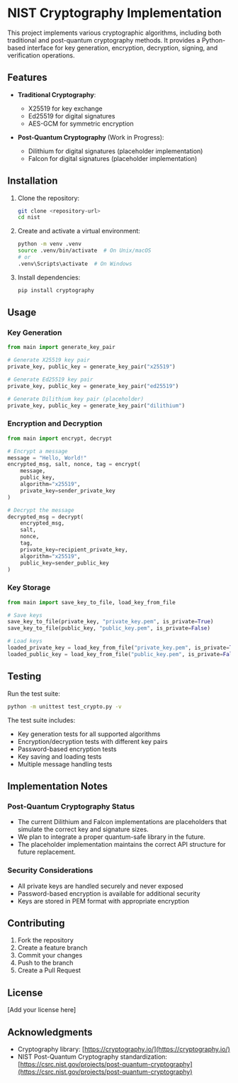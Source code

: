 # NIST Cryptography Implementation

This project implements various cryptographic algorithms, including both traditional and post-quantum cryptography methods. It provides a Python-based interface for key generation, encryption, decryption, signing, and verification operations.

## Features

- **Traditional Cryptography**:
  - X25519 for key exchange
  - Ed25519 for digital signatures
  - AES-GCM for symmetric encryption

- **Post-Quantum Cryptography** (Work in Progress):
  - Dilithium for digital signatures (placeholder implementation)
  - Falcon for digital signatures (placeholder implementation)

## Installation

1. Clone the repository:
   ```bash
   git clone <repository-url>
   cd nist
   ```

2. Create and activate a virtual environment:
   ```bash
   python -m venv .venv
   source .venv/bin/activate  # On Unix/macOS
   # or
   .venv\Scripts\activate  # On Windows
   ```

3. Install dependencies:
   ```bash
   pip install cryptography
   ```

## Usage

### Key Generation
```python
from main import generate_key_pair

# Generate X25519 key pair
private_key, public_key = generate_key_pair("x25519")

# Generate Ed25519 key pair
private_key, public_key = generate_key_pair("ed25519")

# Generate Dilithium key pair (placeholder)
private_key, public_key = generate_key_pair("dilithium")
```

### Encryption and Decryption
```python
from main import encrypt, decrypt

# Encrypt a message
message = "Hello, World!"
encrypted_msg, salt, nonce, tag = encrypt(
    message, 
    public_key, 
    algorithm="x25519",
    private_key=sender_private_key
)

# Decrypt the message
decrypted_msg = decrypt(
    encrypted_msg,
    salt,
    nonce,
    tag,
    private_key=recipient_private_key,
    algorithm="x25519",
    public_key=sender_public_key
)
```

### Key Storage
```python
from main import save_key_to_file, load_key_from_file

# Save keys
save_key_to_file(private_key, "private_key.pem", is_private=True)
save_key_to_file(public_key, "public_key.pem", is_private=False)

# Load keys
loaded_private_key = load_key_from_file("private_key.pem", is_private=True)
loaded_public_key = load_key_from_file("public_key.pem", is_private=False)
```

## Testing

Run the test suite:
```bash
python -m unittest test_crypto.py -v
```

The test suite includes:
- Key generation tests for all supported algorithms
- Encryption/decryption tests with different key pairs
- Password-based encryption tests
- Key saving and loading tests
- Multiple message handling tests

## Implementation Notes

### Post-Quantum Cryptography Status
- The current Dilithium and Falcon implementations are placeholders that simulate the correct key and signature sizes.
- We plan to integrate a proper quantum-safe library in the future.
- The placeholder implementation maintains the correct API structure for future replacement.

### Security Considerations
- All private keys are handled securely and never exposed
- Password-based encryption is available for additional security
- Keys are stored in PEM format with appropriate encryption

## Contributing

1. Fork the repository
2. Create a feature branch
3. Commit your changes
4. Push to the branch
5. Create a Pull Request

## License

[Add your license here]

## Acknowledgments

- Cryptography library: [https://cryptography.io/](https://cryptography.io/)
- NIST Post-Quantum Cryptography standardization: [https://csrc.nist.gov/projects/post-quantum-cryptography](https://csrc.nist.gov/projects/post-quantum-cryptography)
